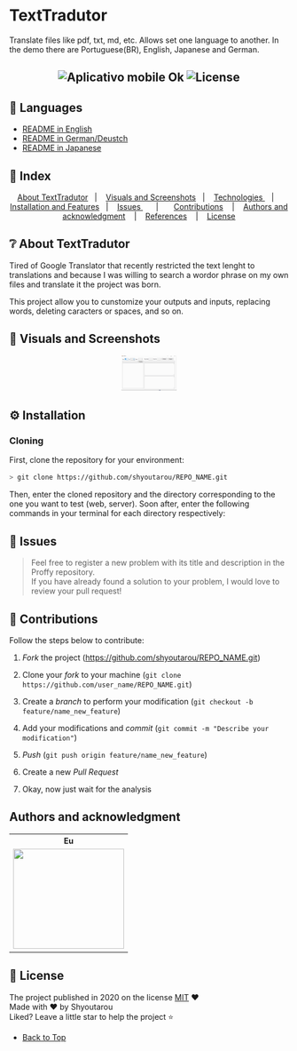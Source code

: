 # TextTradutor

Translate files like pdf, txt, md, etc. Allows set one language to another. In the demo there are Portuguese(BR), English, Japanese and German.

<h2 align="center">
  <img src="https://img.shields.io/badge/Desktop%3F-OK-blue" alt="Aplicativo mobile Ok" />
  <img src="https://img.shields.io/github/license/matheusfelipeog/proffy?color=blue&style=for-the-badge" alt="License" />
</h2>

## 👅 Languages

- [README in English](README-EN.md)
- [README in German/Deustch](README-DE.md)
- [README in Japanese](README-JA.md)

## 📌 Index
<p align="center">
  <a href="#about-textTradutor">About TextTradutor</a>&nbsp;&nbsp;&nbsp;|&nbsp;&nbsp;&nbsp;
  <a href="#visuals-and-screenshots">Visuals and Screenshots</a>&nbsp;&nbsp;&nbsp;|&nbsp;&nbsp;&nbsp;
  <a href="#technologies">Technologies </a>&nbsp;&nbsp;&nbsp;|&nbsp;&nbsp;&nbsp;
  <a href="#installation">Installation and Features</a>&nbsp;&nbsp;&nbsp;|&nbsp;&nbsp;&nbsp;
  <a href="#issues"> Issues </a>  &nbsp; &nbsp; &nbsp; | &nbsp; &nbsp; &nbsp;  
  <a href="#contributions">Contributions</a> &nbsp;&nbsp;&nbsp;|&nbsp;&nbsp;&nbsp;
  <a href="#authors-and-acknowledgment">Authors and acknowledgment</a> &nbsp;&nbsp;&nbsp;|&nbsp;&nbsp;&nbsp;
    <a href="#references">References</a> &nbsp;&nbsp;&nbsp;|&nbsp;&nbsp;&nbsp;
  <a href="#license">License</a> 
</p>

 ## ❔ About TextTradutor  

Tired of Google Translator that recently restricted the text lenght to translations and because I was willing to search a wordor phrase on my own files and translate it the project was born.  

This project allow you to cunstomize your outputs and inputs, replacing words, deleting caracters or spaces, and so on.     

## 📸 Visuals and Screenshots

<p align="center">
  <img src=".github/TextTradutor.gif" alt="GIF" width="100px" />
</p>


## ⚙ Installation    

### Cloning

First, clone the repository for your environment: 

```bash
> git clone https://github.com/shyoutarou/REPO_NAME.git 
```

Then, enter the cloned repository and the directory corresponding to the one you want to test (web, server). Soon after, enter the following commands in your terminal for each directory respectively:

## 🐛 Issues  

> Feel free to register a new problem with its title and description in the Proffy repository.  
> If you have already found a solution to your problem, I would love to review your pull request! 

## 🤝 Contributions 

Follow the steps below to contribute:

1. *Fork* the project (<https://github.com/shyoutarou/REPO_NAME.git>)

2. Clone your *fork* to your machine (`git clone https://github.com/user_name/REPO_NAME.git`)

3. Create a *branch* to perform your modification (`git checkout -b feature/name_new_feature`)

4. Add your modifications and *commit* (`git commit -m "Describe your modification"`)

5. *Push* (`git push origin feature/name_new_feature`)

6. Create a new *Pull Request*

7. Okay, now just wait for the analysis


## Authors and acknowledgment

 <div align=center>
  <table style="width:100%">
    <tr align=center>
      <th><strong>Eu</strong></th>
    </tr>
    <tr align=center>
      <td>
        <a href="https://github.com/shyoutarou">
          <img width="200" height="180" src="https://avatars3.githubusercontent.com/u/66930143?s=460&u=9a46318c1563414a627c432d89b8ae53bf359430&v=4">
        </a>
      </td>
    </tr>
  </table>
</div> 

## 📜 License             

The project published in 2020 on the license [MIT](./LICENSE) ❤️           
Made with ❤️ by Shyoutarou           
Liked?  Leave a little star to help the project ⭐           

- [Back to Top](#index)





























